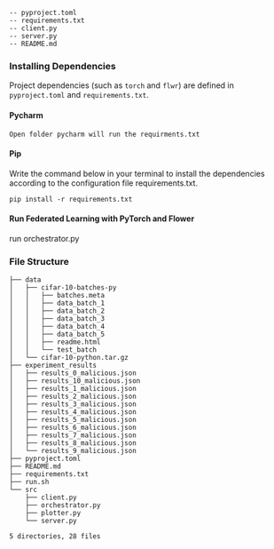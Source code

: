 

```shell
-- pyproject.toml
-- requirements.txt
-- client.py
-- server.py
-- README.md
```

### Installing Dependencies

Project dependencies (such as `torch` and `flwr`) are defined in `pyproject.toml` and `requirements.txt`. 
#### Pycharm

```shell
Open folder pycharm will run the requirments.txt
```

#### Pip

Write the command below in your terminal to install the dependencies according to the configuration file requirements.txt.

```shell
pip install -r requirements.txt
```

#### Run Federated Learning with PyTorch and Flower

run orchestrator.py

### File Structure

```shell
├── data
│   ├── cifar-10-batches-py
│   │   ├── batches.meta
│   │   ├── data_batch_1
│   │   ├── data_batch_2
│   │   ├── data_batch_3
│   │   ├── data_batch_4
│   │   ├── data_batch_5
│   │   ├── readme.html
│   │   └── test_batch
│   └── cifar-10-python.tar.gz
├── experiment_results
│   ├── results_0_malicious.json
│   ├── results_10_malicious.json
│   ├── results_1_malicious.json
│   ├── results_2_malicious.json
│   ├── results_3_malicious.json
│   ├── results_4_malicious.json
│   ├── results_5_malicious.json
│   ├── results_6_malicious.json
│   ├── results_7_malicious.json
│   ├── results_8_malicious.json
│   └── results_9_malicious.json
├── pyproject.toml
├── README.md
├── requirements.txt
├── run.sh
└── src
    ├── client.py
    ├── orchestrator.py
    ├── plotter.py
    └── server.py

5 directories, 28 files
```

